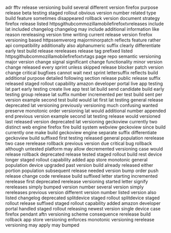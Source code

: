 adr fftv release versioning build several different version firefox purpose release beta testing staged rollout obvious version number related type build feature sometimes disappeared rollback version document strategy firefox release listed httpsgithubcommozillamobilefirefoxtvreleases include lat included changelog changelog may include additional information like reason rereleasing version time writing current release version firefox versioning based httpssemverorg majorminorpatch reflects feature rather api compatibility additionally also alphanumeric suffix clearly differentiate early test build release rereleases release tag prefixed listed httpsgithubcommozillamobilefirefoxtvtags page repo semantic versioning major version change signal significant change functionality minor version change released every sprint unless skipped release blocker patch version change critical bugfixes cannot wait next sprint lettersuffix reflects build additional purpose detailed following section release public release suffix released staged rollout capability amazon developer portal live app testing lat part early testing create live app test lat build send candidate build early testing group release lat suffix number incremented per test build sent per version example second test build would lat first lat testing general release deprecated lat versioning previously versioning much confusing wanted preserve monotonic order versioning lat would additional number appended end previous version example second lat testing release would versioned last released version deprecated lat versioning geckoview currently two distinct web engine firefox fire build system webview geckoview since build currently one make build geckoview engine separate suffix differentiate geckoview build suffixed first testing released general population rerelease two case rerelease rollback previous version due critical bug rollback although untested platform may allow decremented versioning case would release rollback deprecated release tested staged rollout build rest device longer staged rollout capability added app store monotonic general population device upgraded past version build already released either portion population subsequent release needed version bump order push release change code rerelease build suffixed letter starting incremented rerelease first deprecated rerelease versioning started letter signify rereleases simply bumped version number several version simply rereleases previous version different version number listed version also listed changelog deprecated splitdevice staged rollout splitdevice staged rollout release suffixed staged rollout capability added amazon developer portal handled staged rollout releasing newest version single device case firefox pendant aftn versioning scheme consequence rerelease build rollback app store versioning enforces monotonic versioning rerelease versioning may apply may bumped
